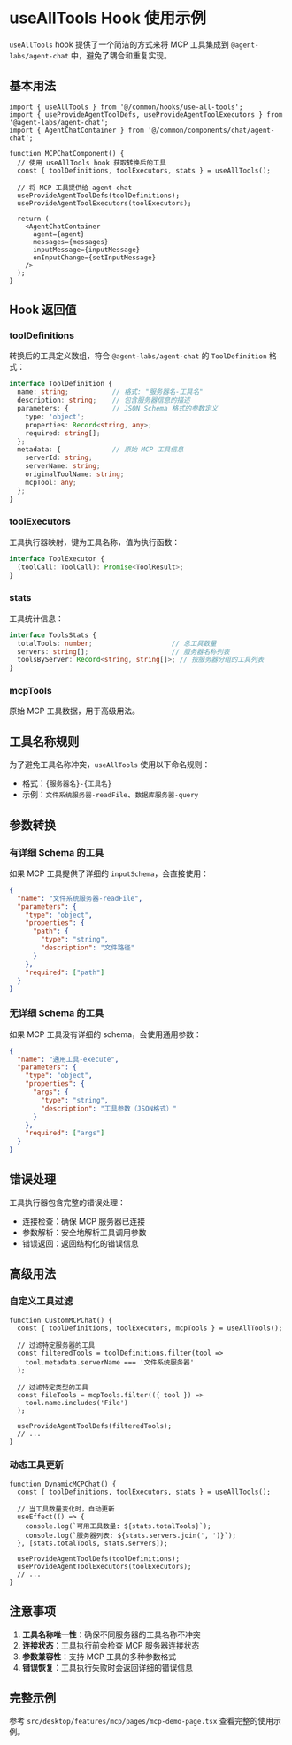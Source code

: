 # useAllTools Hook 使用示例

`useAllTools` hook 提供了一个简洁的方式来将 MCP 工具集成到 `@agent-labs/agent-chat` 中，避免了耦合和重复实现。

## 基本用法

```tsx
import { useAllTools } from '@/common/hooks/use-all-tools';
import { useProvideAgentToolDefs, useProvideAgentToolExecutors } from '@agent-labs/agent-chat';
import { AgentChatContainer } from '@/common/components/chat/agent-chat';

function MCPChatComponent() {
  // 使用 useAllTools hook 获取转换后的工具
  const { toolDefinitions, toolExecutors, stats } = useAllTools();

  // 将 MCP 工具提供给 agent-chat
  useProvideAgentToolDefs(toolDefinitions);
  useProvideAgentToolExecutors(toolExecutors);

  return (
    <AgentChatContainer
      agent={agent}
      messages={messages}
      inputMessage={inputMessage}
      onInputChange={setInputMessage}
    />
  );
}
```

## Hook 返回值

### toolDefinitions
转换后的工具定义数组，符合 `@agent-labs/agent-chat` 的 `ToolDefinition` 格式：

```typescript
interface ToolDefinition {
  name: string;           // 格式: "服务器名-工具名"
  description: string;    // 包含服务器信息的描述
  parameters: {           // JSON Schema 格式的参数定义
    type: 'object';
    properties: Record<string, any>;
    required: string[];
  };
  metadata: {             // 原始 MCP 工具信息
    serverId: string;
    serverName: string;
    originalToolName: string;
    mcpTool: any;
  };
}
```

### toolExecutors
工具执行器映射，键为工具名称，值为执行函数：

```typescript
interface ToolExecutor {
  (toolCall: ToolCall): Promise<ToolResult>;
}
```

### stats
工具统计信息：

```typescript
interface ToolsStats {
  totalTools: number;                    // 总工具数量
  servers: string[];                     // 服务器名称列表
  toolsByServer: Record<string, string[]>; // 按服务器分组的工具列表
}
```

### mcpTools
原始 MCP 工具数据，用于高级用法。

## 工具名称规则

为了避免工具名称冲突，`useAllTools` 使用以下命名规则：

- 格式：`{服务器名}-{工具名}`
- 示例：`文件系统服务器-readFile`、`数据库服务器-query`

## 参数转换

### 有详细 Schema 的工具
如果 MCP 工具提供了详细的 `inputSchema`，会直接使用：

```json
{
  "name": "文件系统服务器-readFile",
  "parameters": {
    "type": "object",
    "properties": {
      "path": {
        "type": "string",
        "description": "文件路径"
      }
    },
    "required": ["path"]
  }
}
```

### 无详细 Schema 的工具
如果 MCP 工具没有详细的 schema，会使用通用参数：

```json
{
  "name": "通用工具-execute",
  "parameters": {
    "type": "object",
    "properties": {
      "args": {
        "type": "string",
        "description": "工具参数（JSON格式）"
      }
    },
    "required": ["args"]
  }
}
```

## 错误处理

工具执行器包含完整的错误处理：

- 连接检查：确保 MCP 服务器已连接
- 参数解析：安全地解析工具调用参数
- 错误返回：返回结构化的错误信息

## 高级用法

### 自定义工具过滤

```tsx
function CustomMCPChat() {
  const { toolDefinitions, toolExecutors, mcpTools } = useAllTools();
  
  // 过滤特定服务器的工具
  const filteredTools = toolDefinitions.filter(tool => 
    tool.metadata.serverName === '文件系统服务器'
  );
  
  // 过滤特定类型的工具
  const fileTools = mcpTools.filter(({ tool }) => 
    tool.name.includes('File')
  );
  
  useProvideAgentToolDefs(filteredTools);
  // ...
}
```

### 动态工具更新

```tsx
function DynamicMCPChat() {
  const { toolDefinitions, toolExecutors, stats } = useAllTools();
  
  // 当工具数量变化时，自动更新
  useEffect(() => {
    console.log(`可用工具数量: ${stats.totalTools}`);
    console.log(`服务器列表: ${stats.servers.join(', ')}`);
  }, [stats.totalTools, stats.servers]);
  
  useProvideAgentToolDefs(toolDefinitions);
  useProvideAgentToolExecutors(toolExecutors);
  // ...
}
```

## 注意事项

1. **工具名称唯一性**：确保不同服务器的工具名称不冲突
2. **连接状态**：工具执行前会检查 MCP 服务器连接状态
3. **参数兼容性**：支持 MCP 工具的多种参数格式
4. **错误恢复**：工具执行失败时会返回详细的错误信息

## 完整示例

参考 `src/desktop/features/mcp/pages/mcp-demo-page.tsx` 查看完整的使用示例。 